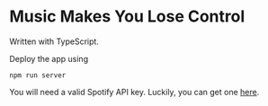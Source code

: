 # Music Makes You Lose Control
Written with TypeScript.

Deploy the app using 
```
npm run server
```

You will need a valid Spotify API key. Luckily, you can get one [here](https://developer.spotify.com/dashboard).

